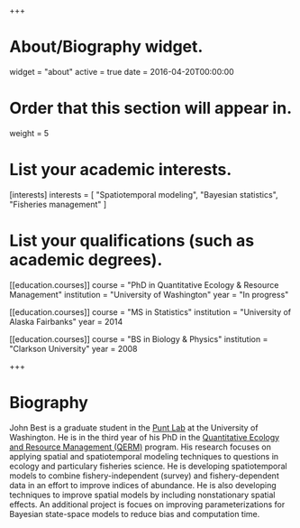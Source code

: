 +++
# About/Biography widget.
widget = "about"
active = true
date = 2016-04-20T00:00:00

# Order that this section will appear in.
weight = 5

# List your academic interests.
[interests]
  interests = [
    "Spatiotemporal modeling",
    "Bayesian statistics",
    "Fisheries management"
  ]

# List your qualifications (such as academic degrees).
[[education.courses]]
  course = "PhD in Quantitative Ecology & Resource Management"
  institution = "University of Washington"
  year = "In progress"

[[education.courses]]
  course = "MS in Statistics"
  institution = "University of Alaska Fairbanks"
  year = 2014

[[education.courses]]
  course = "BS in Biology & Physics"
  institution = "Clarkson University"
  year = 2008
 
+++

# Biography

John Best is a graduate student in the [Punt Lab](https://puntlab.washington.edu) at the University of Washington. He is in the third year of his PhD in the [Quantitative Ecology and Resource Management (QERM)](https://depts.washington.edu/qerm/) program. His research focuses on applying spatial and spatiotemporal modeling techniques to questions in ecology and particulary fisheries science. He is developing spatiotemporal models to combine fishery-independent (survey) and fishery-dependent data in an effort to improve indices of abundance. He is also developing techniques to improve spatial models by including nonstationary spatial effects. An additional project is focues on improving parameterizations for Bayesian state-space models to reduce bias and computation time.


